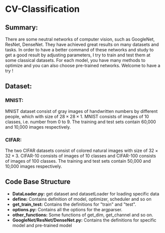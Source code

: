 # CV-Classification
##  **Summary:**

There are some neutral networks of computer vision, such as GoogleNet, ResNet, DenseNet. They have achieved great results on many datasets and tasks. In order to have a better command of these networks and study to get a good result by adjusting parameters, I try to train and test them at some classical datasets. For each model, you have many methods to optimize and you can also choose pre-trained networks. Welcome to have a try !

##  **Dataset:**

### MNIST:

MNIST dataset consist of gray images of handwritten numbers by different people, which with size of $28\times28\times1$​. MNIST consists of images of 10 classes, i.e. number from 0 to 9. The training and test sets contain 60,000 and 10,000 images respectively.

### CIFAR: 

The two CIFAR datasets consist of colored natural images with size of $32\times32\times3$. CIFAR-10 consists of images of 10 classes and CIFAR-100 consists of images of 100 classes. The training and test sets contain 50,000 and 10,000 images respectively.

## Code Base Structure

- **DataLoader.py:** get dataset and datasetLoader for loading specific data
- **define:** Contains definition of model, optimizer,  scheduler and so on
- **get_train_test:** Contains the definitions for "train" and "test".
- **options.py:** Contains all the options for the argparser.
- **other_functions:** Some functions of get_dim, get_channel and so on.
- **GoogleNet/ResNet/DenseNet.py:** Contains the definitions for specific model and pre-trained model

